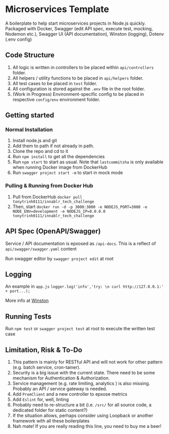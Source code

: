 # Microservices Template

A boilerplate to help start microservices projects in Node.js quickly. Packaged with Docker, Swagger (edit API spec, execute test, mocking, Nodemon etc.), Swagger UI (API documentation), Winston (logging), Dotenv (.env config)

## Code Structure

1. All logic is written in controllers to be placed within `api/controllers` folder.
2. All helpers / utility functions to be placed in `api/helpers` folder.
3. All test cases to be placed in `test` folder.
4. All configuration is stored against the `.env` file in the root folder.
5. (Work in Progress) Environment-specific config to be placed in respective `config/env` environment folder.


## Getting started

### Normal Installation

1. Install node.js and git
2. Add them to path if not already in path.
4. Clone the repo and cd to it
6. Run `npm install` to get all the dependencies
7. Run `npm start` to start as usual. Note that `lastcommitsha` is only available when running Docker image from DockerHub
8. Run `swagger project start -m` to start in mock mode


### Pulling & Running from Docker Hub

1. Pull from DockerHub `docker pull tonytrinh0111/innablr_tech_challenge`
2. Then, start `docker run -d -p 3000:3000 -e NODEJS_PORT=3000 -e NODE_ENV=development -e NODEJS_IP=0.0.0.0 tonytrinh0111/innablr_tech_challenge`


## API Spec (OpenAPI/Swagger)

Service / API documentation is epxosed as `/api-docs`. This is a reflect of `api/swagger/swagger.yaml` content

Run swagger editor by `swagger project edit` at root

## Logging

An example in `app.js`
`logger.log('info','try: \n curl http://127.0.0.1:' + port...);`

More info at [Winston](https://github.com/winstonjs/winston)

## Running Tests

Run `npm test` or `swagger project test` at root to execute the written test case


## Limitation, Risk & To-Do
1. This pattern is mainly for RESTful API and will not work for other pattern (e.g. batch service, cron-tainer).
2. Security is a big issue with the current state. There need to be some mechanism for Authentication & Authorization.
3. Service management (e.g. rate limiting, analytics ) is also missing. Probably an API / service gateway is needed.
4. Add `PromClient` and a new controller to epxose metrics
5. Add `Eslint` for, well, linting
6. Probably need to re-structure a bit (i.e. `/src/` for all source code, a dedicated folder for static content?)
7. If the situation allows, perhaps consider using Loopback or another framework with all these boilerplates
5. Nah mate! If you are really reading this line, you need to buy me a beer!



